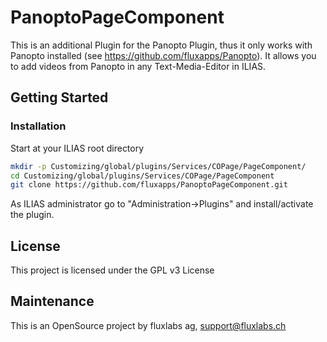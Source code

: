 # PanoptoPageComponent

This is an additional Plugin for the Panopto Plugin, thus it only works with Panopto installed (see https://github.com/fluxapps/Panopto).
It allows you to add videos from Panopto in any Text-Media-Editor in ILIAS.

## Getting Started

### Installation

Start at your ILIAS root directory
```bash
mkdir -p Customizing/global/plugins/Services/COPage/PageComponent/
cd Customizing/global/plugins/Services/COPage/PageComponent
git clone https://github.com/fluxapps/PanoptoPageComponent.git
```
As ILIAS administrator go to "Administration->Plugins" and install/activate the plugin.

## License

This project is licensed under the GPL v3 License 

## Maintenance
This is an OpenSource project by fluxlabs ag, support@fluxlabs.ch
